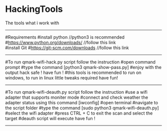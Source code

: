 # HackingTools
The tools what i work with

***************************************************************************************************
#Requirements
  #install python     //python3 is recommended
    #https://www.python.org/downloads/      //follow this link  
  #install Git
    #https://git-scm.com/downloads          //follow this link
  
***************************************************************************************************
#To run qmark-wifi-hack.py script follow the instruction
  #open command prompt 
  #type the command [python3 qmark-show-pass.py]
  #enjoy with the output hack safe ! have fun !
  #this tools is recommended to run on windows, to run in linux little tweaks required have fun!
  
***************************************************************************************************
#To run qmark-wifi-deauth.py script follow the instruction
  #use a wifi adapter that supports moniter mode
  #connect and check weather the adapter status using this command [iwconfig]
  #open terminal 
  #navigate to the script folder 
  #type the command [sudo python3 qmark-wifi-deauth.py]
  #select the wifi adapter
  #press CTRL + C to exit the scan and select the target
  #deauth script will execute have fun !
 
***************************************************************************************************
